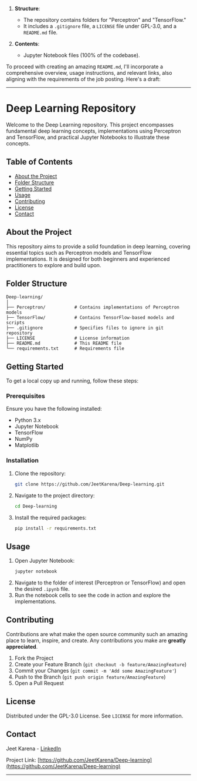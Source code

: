 1. **Structure**:
   - The repository contains folders for "Perceptron" and "TensorFlow."
   - It includes a `.gitignore` file, a `LICENSE` file under GPL-3.0, and a `README.md` file.

2. **Contents**:
   - Jupyter Notebook files (100% of the codebase).

To proceed with creating an amazing `README.md`, I'll incorporate a comprehensive overview, usage instructions, and relevant links, also aligning with the requirements of the job posting. Here's a draft:

---

# Deep Learning Repository

Welcome to the Deep Learning repository. This project encompasses fundamental deep learning concepts, implementations using Perceptron and TensorFlow, and practical Jupyter Notebooks to illustrate these concepts.

## Table of Contents
- [About the Project](#about-the-project)
- [Folder Structure](#folder-structure)
- [Getting Started](#getting-started)
- [Usage](#usage)
- [Contributing](#contributing)
- [License](#license)
- [Contact](#contact)

## About the Project
This repository aims to provide a solid foundation in deep learning, covering essential topics such as Perceptron models and TensorFlow implementations. It is designed for both beginners and experienced practitioners to explore and build upon.

## Folder Structure
```
Deep-learning/
│
├── Perceptron/           # Contains implementations of Perceptron models
├── TensorFlow/           # Contains TensorFlow-based models and scripts
├── .gitignore            # Specifies files to ignore in git repository
├── LICENSE               # License information
├── README.md             # This README file
└── requirements.txt      # Requirements file
```

## Getting Started
To get a local copy up and running, follow these steps:

### Prerequisites
Ensure you have the following installed:
- Python 3.x
- Jupyter Notebook
- TensorFlow
- NumPy
- Matplotlib

### Installation
1. Clone the repository:
   ```sh
   git clone https://github.com/JeetKarena/Deep-learning.git
   ```
2. Navigate to the project directory:
   ```sh
   cd Deep-learning
   ```
3. Install the required packages:
   ```sh
   pip install -r requirements.txt
   ```

## Usage
1. Open Jupyter Notebook:
   ```sh
   jupyter notebook
   ```
2. Navigate to the folder of interest (Perceptron or TensorFlow) and open the desired `.ipynb` file.
3. Run the notebook cells to see the code in action and explore the implementations.

## Contributing
Contributions are what make the open source community such an amazing place to learn, inspire, and create. Any contributions you make are **greatly appreciated**.

1. Fork the Project
2. Create your Feature Branch (`git checkout -b feature/AmazingFeature`)
3. Commit your Changes (`git commit -m 'Add some AmazingFeature'`)
4. Push to the Branch (`git push origin feature/AmazingFeature`)
5. Open a Pull Request

## License
Distributed under the GPL-3.0 License. See `LICENSE` for more information.

## Contact
Jeet Karena - [LinkedIn](https://www.linkedin.com/in/jeet-karena)

Project Link: [https://github.com/JeetKarena/Deep-learning](https://github.com/JeetKarena/Deep-learning)

---
